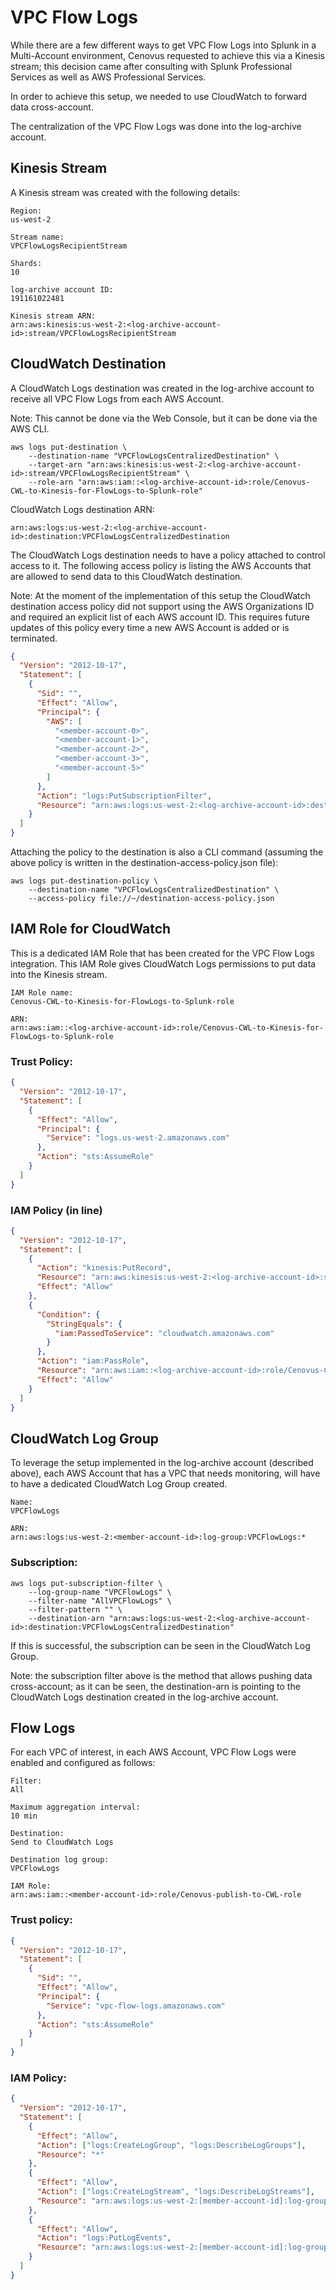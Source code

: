 # VPC Flow Logs

While there are a few different ways to get VPC Flow Logs into Splunk in a Multi-Account environment, Cenovus requested to achieve this via a Kinesis stream; this decision came after consulting with Splunk Professional Services as well as AWS Professional Services.

In order to achieve this setup, we needed to use CloudWatch to forward data cross-account.

The centralization of the VPC Flow Logs was done into the log-archive account.

## Kinesis Stream

A Kinesis stream was created with the following details:

```
Region:
us-west-2

Stream name:
VPCFlowLogsRecipientStream

Shards:
10

log-archive account ID:
191161022481

Kinesis stream ARN:
arn:aws:kinesis:us-west-2:<log-archive-account-id>:stream/VPCFlowLogsRecipientStream
```

## CloudWatch Destination

A CloudWatch Logs destination was created in the log-archive account to receive all VPC Flow Logs from each AWS Account.

Note: This cannot be done via the Web Console, but it can be done via the AWS CLI.

```
aws logs put-destination \
    --destination-name "VPCFlowLogsCentralizedDestination" \
    --target-arn "arn:aws:kinesis:us-west-2:<log-archive-account-id>:stream/VPCFlowLogsRecipientStream" \
    --role-arn "arn:aws:iam::<log-archive-account-id>:role/Cenovus-CWL-to-Kinesis-for-FlowLogs-to-Splunk-role"
```

CloudWatch Logs destination ARN:

```
arn:aws:logs:us-west-2:<log-archive-account-id>:destination:VPCFlowLogsCentralizedDestination
```

The CloudWatch Logs destination needs to have a policy attached to control access to it. The following access policy is listing the AWS Accounts that are allowed to send data to this CloudWatch destination.

Note: At the moment of the implementation of this setup the CloudWatch destination access policy did not support using the AWS Organizations ID and required an explicit list of each AWS account ID. This requires future updates of this policy every time a new AWS Account is added or is terminated.

```json
{
  "Version": "2012-10-17",
  "Statement": [
    {
      "Sid": "",
      "Effect": "Allow",
      "Principal": {
        "AWS": [
          "<member-account-0>",
          "<member-account-1>",
          "<member-account-2>",
          "<member-account-3>",
          "<member-account-5>"
        ]
      },
      "Action": "logs:PutSubscriptionFilter",
      "Resource": "arn:aws:logs:us-west-2:<log-archive-account-id>:destination:VPCFlowLogsCentralizedDestination"
    }
  ]
}
```

Attaching the policy to the destination is also a CLI command (assuming the above policy is written in the destination-access-policy.json file):

```
aws logs put-destination-policy \
    --destination-name "VPCFlowLogsCentralizedDestination" \
    --access-policy file://~/destination-access-policy.json
```

## IAM Role for CloudWatch

This is a dedicated IAM Role that has been created for the VPC Flow Logs integration. This IAM Role gives CloudWatch Logs permissions to put data into the Kinesis stream.

```
IAM Role name:
Cenovus-CWL-to-Kinesis-for-FlowLogs-to-Splunk-role

ARN:
arn:aws:iam::<log-archive-account-id>:role/Cenovus-CWL-to-Kinesis-for-FlowLogs-to-Splunk-role
```

### Trust Policy:

```json
{
  "Version": "2012-10-17",
  "Statement": [
    {
      "Effect": "Allow",
      "Principal": {
        "Service": "logs.us-west-2.amazonaws.com"
      },
      "Action": "sts:AssumeRole"
    }
  ]
}
```

### IAM Policy (in line)

```json
{
  "Version": "2012-10-17",
  "Statement": [
    {
      "Action": "kinesis:PutRecord",
      "Resource": "arn:aws:kinesis:us-west-2:<log-archive-account-id>:stream/VPCFlowLogsRecipientStream",
      "Effect": "Allow"
    },
    {
      "Condition": {
        "StringEquals": {
          "iam:PassedToService": "cloudwatch.amazonaws.com"
        }
      },
      "Action": "iam:PassRole",
      "Resource": "arn:aws:iam::<log-archive-account-id>:role/Cenovus-CWL-to-Kinesis-for-FlowLogs-to-Splunk-role",
      "Effect": "Allow"
    }
  ]
}
```

## CloudWatch Log Group

To leverage the setup implemented in the log-archive account (described above), each AWS Account that has a VPC that needs monitoring, will have to have a dedicated CloudWatch Log Group created.

```
Name:
VPCFlowLogs

ARN:
arn:aws:logs:us-west-2:<member-account-id>:log-group:VPCFlowLogs:*
```

### Subscription:

```
aws logs put-subscription-filter \
    --log-group-name "VPCFlowLogs" \
    --filter-name "AllVPCFlowLogs" \
    --filter-pattern "" \
    --destination-arn "arn:aws:logs:us-west-2:<log-archive-account-id>:destination:VPCFlowLogsCentralizedDestination"
```

If this is successful, the subscription can be seen in the CloudWatch Log Group.

Note: the subscription filter above is the method that allows pushing data cross-account; as it can be seen, the destination-arn is pointing to the CloudWatch Logs destination created in the log-archive account.

## Flow Logs

For each VPC of interest, in each AWS Account, VPC Flow Logs were enabled and configured as follows:

```
Filter:
All

Maximum aggregation interval:
10 min

Destination:
Send to CloudWatch Logs

Destination log group:
VPCFlowLogs

IAM Role:
arn:aws:iam::<member-account-id>:role/Cenovus-publish-to-CWL-role
```

### Trust policy:

```json
{
  "Version": "2012-10-17",
  "Statement": [
    {
      "Sid": "",
      "Effect": "Allow",
      "Principal": {
        "Service": "vpc-flow-logs.amazonaws.com"
      },
      "Action": "sts:AssumeRole"
    }
  ]
}
```

### IAM Policy:

```json
{
  "Version": "2012-10-17",
  "Statement": [
    {
      "Effect": "Allow",
      "Action": ["logs:CreateLogGroup", "logs:DescribeLogGroups"],
      "Resource": "*"
    },
    {
      "Effect": "Allow",
      "Action": ["logs:CreateLogStream", "logs:DescribeLogStreams"],
      "Resource": "arn:aws:logs:us-west-2:[member-account-id]:log-group:VPCFlowLogs:*"
    },
    {
      "Effect": "Allow",
      "Action": "logs:PutLogEvents",
      "Resource": "arn:aws:logs:us-west-2:[member-account-id]:log-group:VPCFlowLogs:log-stream:*"
    }
  ]
}
```
